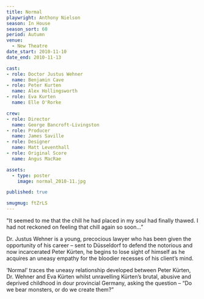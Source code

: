 ```yaml
---
title: Normal
playwright: Anthony Nielson
season: In House
season_sort: 60
period: Autumn
venue:
  - New Theatre
date_start: 2010-11-10
date_end: 2010-11-13

cast:
- role: Doctor Justus Wehner
  name: Benjamin Cave
- role: Peter Kurten
  name: Alex Hollingsworth
- role: Eva Kurten
  name: Elle O'Rorke

crew:
- role: Director
  name: George Bancroft-Livingston
- role: Producer
  name: James Saville
- role: Designer
  name: Matt Leventhall
- role: Original Score
  name: Angus MacRae

assets:
  - type: poster
    image: normal_2010-11.jpg

published: true

smugmug: ftZrLS
---
```


"It seemed to me that the chill he had placed in my soul had finally thawed. I had not reckoned on feeling that chill again so soon…”

Dr. Justus Wehner is a young, precocious lawyer who has been given the opportunity of his career – sent to Düsseldorf to defend the notorious and now incarcerated Peter Kürten, he begins to lose sight of himself as he acquires an uneasy empathy for the bloodier recesses of his client’s mind.

‘Normal’ traces the uneasy relationship developed between Peter Kürten, Dr. Wehner and Eva Kürten whilst unravelling Kürten’s brutal, abusive and deprived childhood in dour provincial Germany, asking the question – “Do we bear monsters, or do we create them?”
